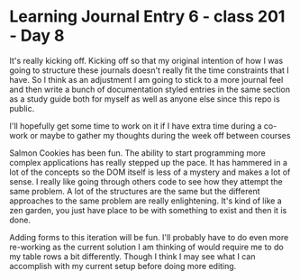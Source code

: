 # Learning Journal Entry 6 - class 201 - Day 8

It's really kicking off. Kicking off so that my original intention of how I was going to structure these journals
doesn't really fit the time constraints that I have. So I think as an adjustment I am going to stick to a more
journal feel and then write a bunch of documentation styled entries in the same section as a study guide both for myself
as well as anyone else since this repo is public. 

I'll hopefully get some time to work on it if I have extra time during a co-work or maybe to gather my thoughts during
the week off between courses


Salmon Cookies has been fun. The ability to start programming more complex applications has really stepped up the pace.
It has hammered in a lot of the concepts so the DOM itself is less of a mystery and makes a lot of sense. I really like
going through others code to see how they attempt the same problem. A lot of the structures are the same but the different
approaches to the same problem are really enlightening. It's kind of like a zen garden, you just have place to be with something
to exist and then it is done.

Adding forms to this iteration will be fun. I'll probably have to do even more re-working as the current solution I am thinking
of would require me to do my table rows a bit differently. Though I think I may see what I can accomplish with my current setup
before doing more editing.